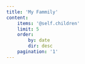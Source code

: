 ```yaml
---
title: 'My Fammily'
content:
    items: '@self.children'
    limit: 5
    order:
        by: date
        dir: desc
    pagination: '1'
---
```



